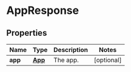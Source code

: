 

# AppResponse


## Properties

| Name | Type | Description | Notes |
|------------ | ------------- | ------------- | -------------|
|**app** | [**App**](App.md) | The app. |  [optional] |



